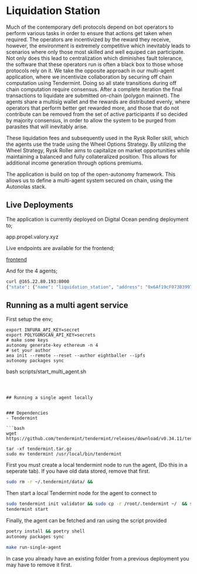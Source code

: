 # Liquidation Station

Much of the contemporary defi protocols depend on bot operators to perform
various tasks in order to ensure that actions get taken when required.
The operators are incentivized by the reward they receive, however, the
environment is extremely competitive which inevitably leads to scenarios where
only those most skilled and well equiped can participate. Not only does this
lead to centralization which diminishes fault tolerance, the software that these
operators run is often a black box to those whose protocols rely on it. We take
the opposite approach in our multi-agent application, where we incentivize
collaboration by securing off chain computation using Tendermint. Doing so all
state transitions during off chain computation require consensus. After a
complete iteration the final transactions to liquidate are submitted on-chain
(polygon mainnet). The agents share a multisig wallet and the rewards are
distributed evenly, where operators that perform better get rewarded more, and
those that do not contribute can be removed from the set of active participants
if so decided by majority consensus, in order to allow the system to be purged
from parasites that will inevitably arise.

These liquidation fees and subsequently used in the Rysk Roller skill, which the
agents use the trade using the Wheel Options Strategy.  By utilizing the Wheel
Strategy, Rysk Roller aims to capitalize on market opportunities while
maintaining a balanced and fully collateralized position. This allows for
additional income generation through options premiums.

The application is build on top of the open-autonomy framework.
This allows us to define a multi-agent system secured on chain, using the Autonolas stack.


## Live Deployments

The application is currently deployed on Digital Ocean pending deployment to;

app.propel.valory.xyz

Live endpoints are available for the frontend;

[frontend](http://165.22.80.193:3000)

And for the 4 agents;

```bash
curl @165.22.80.193:8000
{"state": {"name": "liquidation_station", "address": "0x6Af19cF073B399740Bc664bb7E908099f222E306", "round": "prepare_liquidation_transactions_behaviour"}}
```


## Running as a multi agent service

First setup the env;

```
export INFURA_API_KEY=secret
export POLYGONSCAN_API_KEY=secrets
# make some keys
autonomy generate-key ethereum -n 4
# set your author
aea init --remote --reset --author eightballer --ipfs
autonomy packages sync
```
bash scripts/start_multi_agent.sh

```



## Running a single agent locally


### Dependencies
- Tendermint

```bash
wget https://github.com/tendermint/tendermint/releases/download/v0.34.11/tendermint_0.34.11_linux_amd64.tar.gz

tar -xf tendermint.tar.gz
sudo mv tendermint /usr/local/bin/tendermint
```

First you must create a local tendermint node to run the agent, (Do this in a seperate tab). If you have old data stored, remove that first.

```bash
sudo rm -r ~/.tendermint/data/ &&
```

Then start a local Tendermint node for the agent to connect to 
```bash
sudo tendermint init validator && sudo cp -r /root/.tendermint ~/  && sudo chown -R (whoami):(whoami) ~/.tendermint
tendermint start
```

Finally, the agent can be fetched and ran using the script provided

```bash
poetry install && poetry shell
autonomy packages sync
```

```bash
make run-single-agent
```

In case you already have an existing folder from a previous deployment you may have to remove it first.


